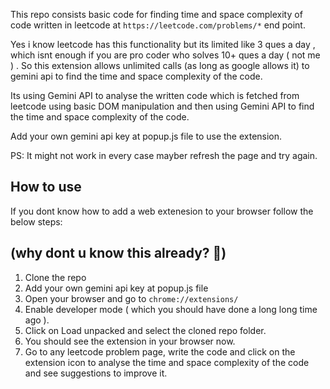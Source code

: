 This repo consists basic code for finding time and space complexity of code written in leetcode
at `https://leetcode.com/problems/*` end point.

Yes i know leetcode has this functionality but its limited like 3 ques a day , which isnt enough if you are pro
coder who solves 10+ ques a day ( not me ) . So this extension allows unlimited calls (as long as google allows it) to gemini api to find the time and space complexity of the code.

Its using Gemini API to analyse the written code which is fetched from leetcode using basic
DOM manipulation and then using Gemini API to find the time and space complexity of the code.

Add your own gemini api key at popup.js file to use the extension.

PS: It might not work in every case mayber refresh the page and try again.

## How to use

If you dont know how to add a web extenesion to your browser follow the below steps:

## (why dont u know this already? 🤔)

1. Clone the repo
2. Add your own gemini api key at popup.js file
3. Open your browser and go to `chrome://extensions/`
4. Enable developer mode ( which you should have done a long long time ago ).
5. Click on Load unpacked and select the cloned repo folder.
6. You should see the extension in your browser now.
7. Go to any leetcode problem page, write the code and click on the extension icon to analyse the time and space complexity of the code and see suggestions to improve it.
